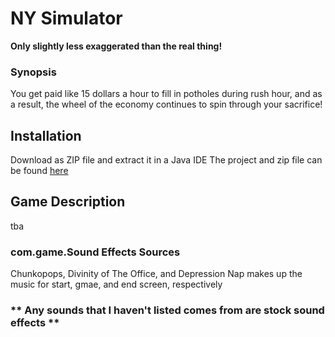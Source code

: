 # NY Simulator
**Only slightly less exaggerated than the real thing!**

### **Synopsis**

You get paid like 15 dollars a hour to fill in potholes during rush hour, and as a result, the wheel of the economy continues to spin through your sacrifice!

## Installation

Download as ZIP file and extract it in a Java IDE
The project and zip file can be found [here](https://github.com/Neapolicy/Average-NY-Roads)

## Game Description

tba

### com.game.Sound Effects Sources
Chunkopops, Divinity of The Office, and Depression Nap makes up the music for start, gmae, and end screen, respectively
<br>
### ** Any sounds that I haven't listed comes from are stock sound effects **
